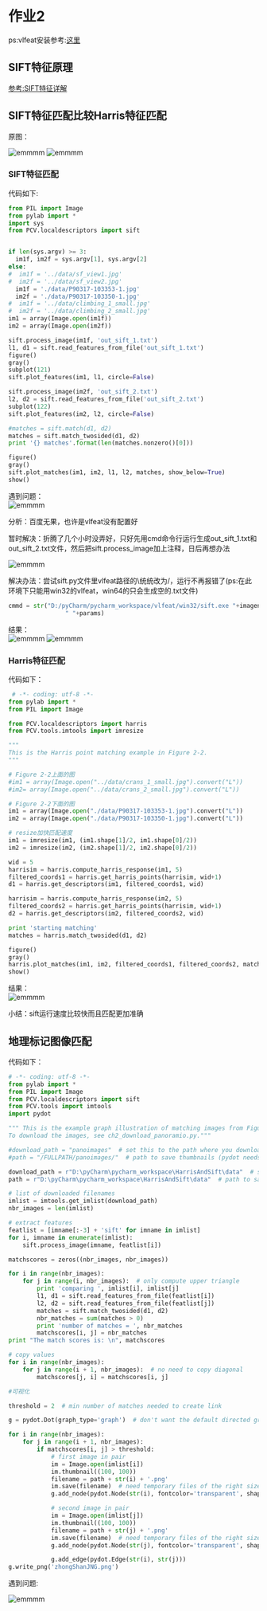 # 作业2
  
ps:vlfeat安装参考:[这里](http://yongyuan.name/pcvwithpython/installation.html)
## SIFT特征原理
[参考:SIFT特征详解](https://www.cnblogs.com/wangguchangqing/p/4853263.html)
  
  
  
## SIFT特征匹配比较Harris特征匹配
原图：
  
![emmmm](https://github.com/Heured/Assignment_02/blob/master/data/P90317-103350-1.jpg)
![emmmm](https://github.com/Heured/Assignment_02/blob/master/data/P90317-103353-1.jpg)
  
  
### SIFT特征匹配
  
代码如下:  

```python
from PIL import Image
from pylab import *
import sys
from PCV.localdescriptors import sift


if len(sys.argv) >= 3:
  im1f, im2f = sys.argv[1], sys.argv[2]
else:
#  im1f = '../data/sf_view1.jpg'
#  im2f = '../data/sf_view2.jpg'
  im1f = './data/P90317-103353-1.jpg'
  im2f = './data/P90317-103350-1.jpg'
#  im1f = '../data/climbing_1_small.jpg'
#  im2f = '../data/climbing_2_small.jpg'
im1 = array(Image.open(im1f))
im2 = array(Image.open(im2f))

sift.process_image(im1f, 'out_sift_1.txt')
l1, d1 = sift.read_features_from_file('out_sift_1.txt')
figure()
gray()
subplot(121)
sift.plot_features(im1, l1, circle=False)

sift.process_image(im2f, 'out_sift_2.txt')
l2, d2 = sift.read_features_from_file('out_sift_2.txt')
subplot(122)
sift.plot_features(im2, l2, circle=False)

#matches = sift.match(d1, d2)
matches = sift.match_twosided(d1, d2)
print '{} matches'.format(len(matches.nonzero()[0]))

figure()
gray()
sift.plot_matches(im1, im2, l1, l2, matches, show_below=True)
show()
```
  
遇到问题：  
![emmmm](https://github.com/Heured/Assignment_02/blob/master/imgToShow/sift_match_error_1.JPG)
  
分析：百度无果，也许是vlfeat没有配置好
  
暂时解决：折腾了几个小时没弄好，只好先用cmd命令行运行生成out_sift_1.txt和out_sift_2.txt文件，然后把sift.process_image加上注释，日后再想办法
  
![emmmm](https://github.com/Heured/Assignment_02/blob/master/imgToShow/sift_match_proceed_1.JPG)
  
  
解决办法：尝试sift.py文件里vlfeat路径的\统统改为/，运行不再报错了(ps:在此环境下只能用win32的vlfeat，win64的只会生成空的.txt文件)
  
```python
cmmd = str("D:/pyCharm/pycharm_workspace/vlfeat/win32/sift.exe "+imagename+" --output="+resultname+
                " "+params)
```
  
结果：  
![emmmm](https://github.com/Heured/Assignment_02/blob/master/imgToShow/sift_match_done_2.JPG)
![emmmm](https://github.com/Heured/Assignment_02/blob/master/imgToShow/sift_match_done_1.JPG)
  
  
### Harris特征匹配
代码如下：  
```python
 # -*- coding: utf-8 -*-
from pylab import *
from PIL import Image

from PCV.localdescriptors import harris
from PCV.tools.imtools import imresize

"""
This is the Harris point matching example in Figure 2-2.
"""

# Figure 2-2上面的图
#im1 = array(Image.open("../data/crans_1_small.jpg").convert("L"))
#im2= array(Image.open("../data/crans_2_small.jpg").convert("L"))

# Figure 2-2下面的图
im1 = array(Image.open("./data/P90317-103353-1.jpg").convert("L"))
im2 = array(Image.open("./data/P90317-103350-1.jpg").convert("L"))

# resize加快匹配速度
im1 = imresize(im1, (im1.shape[1]/2, im1.shape[0]/2))
im2 = imresize(im2, (im2.shape[1]/2, im2.shape[0]/2))

wid = 5
harrisim = harris.compute_harris_response(im1, 5)
filtered_coords1 = harris.get_harris_points(harrisim, wid+1)
d1 = harris.get_descriptors(im1, filtered_coords1, wid)

harrisim = harris.compute_harris_response(im2, 5)
filtered_coords2 = harris.get_harris_points(harrisim, wid+1)
d2 = harris.get_descriptors(im2, filtered_coords2, wid)

print 'starting matching'
matches = harris.match_twosided(d1, d2)

figure()
gray()
harris.plot_matches(im1, im2, filtered_coords1, filtered_coords2, matches)
show()
```
  
结果：  
![emmmm](https://github.com/Heured/Assignment_02/blob/master/imgToShow/harris_match_done_1.JPG)
  
  
  
  
小结：sift运行速度比较快而且匹配更加准确
  
  
  
## 地理标记图像匹配
代码如下：
```python
# -*- coding: utf-8 -*-
from pylab import *
from PIL import Image
from PCV.localdescriptors import sift
from PCV.tools import imtools
import pydot

""" This is the example graph illustration of matching images from Figure 2-10.
To download the images, see ch2_download_panoramio.py."""

#download_path = "panoimages"  # set this to the path where you downloaded the panoramio images
#path = "/FULLPATH/panoimages/"  # path to save thumbnails (pydot needs the full system path)

download_path = r"D:\pyCharm\pycharm_workspace\HarrisAndSift\data"  # set this to the path where you downloaded the panoramio images
path = r"D:\pyCharm\pycharm_workspace\HarrisAndSift\data"  # path to save thumbnails (pydot needs the full system path)

# list of downloaded filenames
imlist = imtools.get_imlist(download_path)
nbr_images = len(imlist)

# extract features
featlist = [imname[:-3] + 'sift' for imname in imlist]
for i, imname in enumerate(imlist):
    sift.process_image(imname, featlist[i])

matchscores = zeros((nbr_images, nbr_images))

for i in range(nbr_images):
    for j in range(i, nbr_images):  # only compute upper triangle
        print 'comparing ', imlist[i], imlist[j]
        l1, d1 = sift.read_features_from_file(featlist[i])
        l2, d2 = sift.read_features_from_file(featlist[j])
        matches = sift.match_twosided(d1, d2)
        nbr_matches = sum(matches > 0)
        print 'number of matches = ', nbr_matches
        matchscores[i, j] = nbr_matches
print "The match scores is: \n", matchscores

# copy values
for i in range(nbr_images):
    for j in range(i + 1, nbr_images):  # no need to copy diagonal
        matchscores[j, i] = matchscores[i, j]

#可视化

threshold = 2  # min number of matches needed to create link

g = pydot.Dot(graph_type='graph')  # don't want the default directed graph

for i in range(nbr_images):
    for j in range(i + 1, nbr_images):
        if matchscores[i, j] > threshold:
            # first image in pair
            im = Image.open(imlist[i])
            im.thumbnail((100, 100))
            filename = path + str(i) + '.png'
            im.save(filename)  # need temporary files of the right size
            g.add_node(pydot.Node(str(i), fontcolor='transparent', shape='rectangle', image=filename))

            # second image in pair
            im = Image.open(imlist[j])
            im.thumbnail((100, 100))
            filename = path + str(j) + '.png'
            im.save(filename)  # need temporary files of the right size
            g.add_node(pydot.Node(str(j), fontcolor='transparent', shape='rectangle', image=filename))

            g.add_edge(pydot.Edge(str(i), str(j)))
g.write_png('zhongShanJNG.png')
```
  
遇到问题:
  
![emmmm](https://github.com/Heured/Assignment_02/blob/master/imgToShow/site_match_error_1.JPG)
